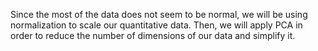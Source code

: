 Since the most of the data does not seem to be normal, we will be using normalization to scale our quantitative data. Then, we will apply PCA in order to reduce the number of dimensions of our data and simplify it.
